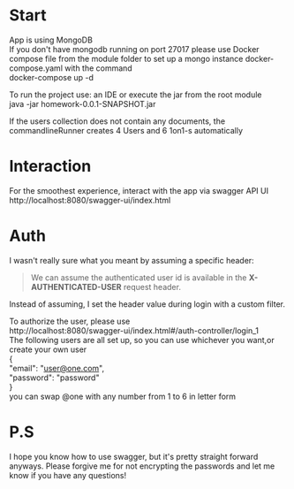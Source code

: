 # Start
App is using MongoDB<br>
If you don't have mongodb running on port 27017 please use Docker compose file from 
the module folder to set up a mongo instance docker-compose.yaml with the command <br> docker-compose up -d

To run the project use: an IDE or execute the jar from the root module <br> java -jar homework-0.0.1-SNAPSHOT.jar

If the users collection does not contain any documents, the commandlineRunner
creates 4 Users and 6 1on1-s automatically

# Interaction
For the smoothest experience, interact with the app via swagger API UI<br>
http://localhost:8080/swagger-ui/index.html


# Auth
I wasn't really sure what you meant by assuming a specific header:
 > We can assume the authenticated user id is available in the **X-AUTHENTICATED-USER** request header.

Instead of assuming, I set the header value during login with a custom filter.

To authorize the user, please use <br>
http://localhost:8080/swagger-ui/index.html#/auth-controller/login_1 <br>
The following users are all set up, so you can use whichever you want,or create your own user
<br>{<br>
"email": "user@one.com",<br>
"password": "password"<br>
} <br> you can swap @one with any number from 1 to 6 in letter form

# P.S
I hope you know how to use swagger, but it's pretty straight forward anyways.
Please forgive me for not encrypting the passwords and let me know if you have any questions!



